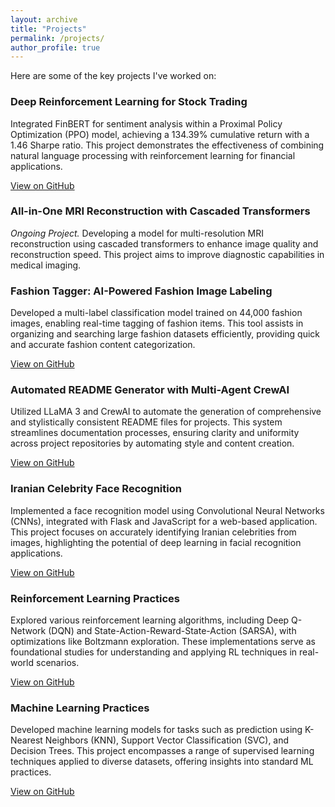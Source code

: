 ```yaml
---
layout: archive
title: "Projects"
permalink: /projects/
author_profile: true
---
```


Here are some of the key projects I've worked on:

<div class="project-entry">
  <h3>Deep Reinforcement Learning for Stock Trading</h3>
  <p>Integrated FinBERT for sentiment analysis within a Proximal Policy Optimization (PPO) model, achieving a 134.39% cumulative return with a 1.46 Sharpe ratio. This project demonstrates the effectiveness of combining natural language processing with reinforcement learning for financial applications.</p>
  <a href="https://github.com/MahanVeisi8/Stock_Trading_DeepRL" class="project-link">View on GitHub</a>
</div>

<div class="project-entry">
  <h3>All-in-One MRI Reconstruction with Cascaded Transformers</h3>
  <p><em>Ongoing Project.</em> Developing a model for multi-resolution MRI reconstruction using cascaded transformers to enhance image quality and reconstruction speed. This project aims to improve diagnostic capabilities in medical imaging.</p>
</div>

<div class="project-entry">
  <h3>Fashion Tagger: AI-Powered Fashion Image Labeling</h3>
  <p>Developed a multi-label classification model trained on 44,000 fashion images, enabling real-time tagging of fashion items. This tool assists in organizing and searching large fashion datasets efficiently, providing quick and accurate fashion content categorization.</p>
  <a href="https://github.com/MahanVeisi8/Fashion_Tagger" class="project-link">View on GitHub</a>
</div>

<div class="project-entry">
  <h3>Automated README Generator with Multi-Agent CrewAI</h3>
  <p>Utilized LLaMA 3 and CrewAI to automate the generation of comprehensive and stylistically consistent README files for projects. This system streamlines documentation processes, ensuring clarity and uniformity across project repositories by automating style and content creation.</p>
  <a href="https://github.com/MahanVeisi8/README_Generator" class="project-link">View on GitHub</a>
</div>

<div class="project-entry">
  <h3>Iranian Celebrity Face Recognition</h3>
  <p>Implemented a face recognition model using Convolutional Neural Networks (CNNs), integrated with Flask and JavaScript for a web-based application. This project focuses on accurately identifying Iranian celebrities from images, highlighting the potential of deep learning in facial recognition applications.</p>
  <a href="https://github.com/MahanVeisi8/Celebrity_Face_Recognition" class="project-link">View on GitHub</a>
</div>

<div class="project-entry">
  <h3>Reinforcement Learning Practices</h3>
  <p>Explored various reinforcement learning algorithms, including Deep Q-Network (DQN) and State-Action-Reward-State-Action (SARSA), with optimizations like Boltzmann exploration. These implementations serve as foundational studies for understanding and applying RL techniques in real-world scenarios.</p>
  <a href="https://github.com/MahanVeisi8/RL_Practices" class="project-link">View on GitHub</a>
</div>

<div class="project-entry">
  <h3>Machine Learning Practices</h3>
  <p>Developed machine learning models for tasks such as prediction using K-Nearest Neighbors (KNN), Support Vector Classification (SVC), and Decision Trees. This project encompasses a range of supervised learning techniques applied to diverse datasets, offering insights into standard ML practices.</p>
  <a href="https://github.com/MahanVeisi8/ML_Practices" class="project-link">View on GitHub</a>
</div>
